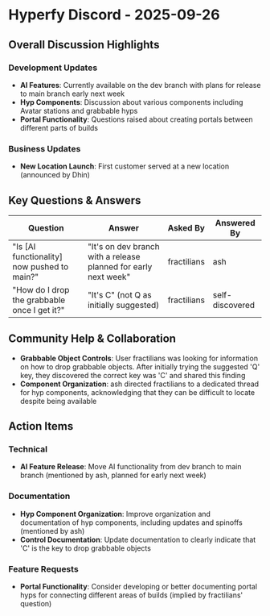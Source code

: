 # Hyperfy Discord - 2025-09-26

## Overall Discussion Highlights

### Development Updates
- **AI Features**: Currently available on the dev branch with plans for release to main branch early next week
- **Hyp Components**: Discussion about various components including Avatar stations and grabbable hyps
- **Portal Functionality**: Questions raised about creating portals between different parts of builds

### Business Updates
- **New Location Launch**: First customer served at a new location (announced by Dhin)

## Key Questions & Answers

| Question | Answer | Asked By | Answered By |
|----------|--------|----------|------------|
| "Is [AI functionality] now pushed to main?" | "It's on dev branch with a release planned for early next week" | fractilians | ash |
| "How do I drop the grabbable once I get it?" | "It's C" (not Q as initially suggested) | fractilians | self-discovered |

## Community Help & Collaboration

- **Grabbable Object Controls**: User fractilians was looking for information on how to drop grabbable objects. After initially trying the suggested 'Q' key, they discovered the correct key was 'C' and shared this finding
- **Component Organization**: ash directed fractilians to a dedicated thread for hyp components, acknowledging that they can be difficult to locate despite being available

## Action Items

### Technical
- **AI Feature Release**: Move AI functionality from dev branch to main branch (mentioned by ash, planned for early next week)

### Documentation
- **Hyp Component Organization**: Improve organization and documentation of hyp components, including updates and spinoffs (mentioned by ash)
- **Control Documentation**: Update documentation to clearly indicate that 'C' is the key to drop grabbable objects

### Feature Requests
- **Portal Functionality**: Consider developing or better documenting portal hyps for connecting different areas of builds (implied by fractilians' question)